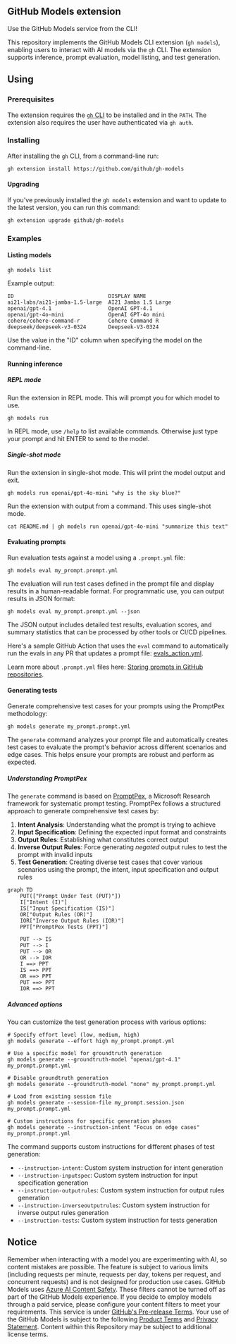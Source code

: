 ## GitHub Models extension

Use the GitHub Models service from the CLI!

This repository implements the GitHub Models CLI extension (`gh models`), enabling users to interact with AI models via the `gh` CLI. The extension supports inference, prompt evaluation, model listing, and test generation.

## Using

### Prerequisites

The extension requires the [`gh` CLI](https://cli.github.com/) to be installed and in the `PATH`. The extension also requires the user have authenticated via `gh auth`.

### Installing

After installing the `gh` CLI, from a command-line run:
```shell
gh extension install https://github.com/github/gh-models
```

#### Upgrading

If you've previously installed the `gh models` extension and want to update to the latest version, you can run this command:

```sh
gh extension upgrade github/gh-models
```

### Examples

#### Listing models

```shell
gh models list
```

Example output:
```shell
ID                              DISPLAY NAME
ai21-labs/ai21-jamba-1.5-large  AI21 Jamba 1.5 Large
openai/gpt-4.1                  OpenAI GPT-4.1
openai/gpt-4o-mini              OpenAI GPT-4o mini
cohere/cohere-command-r         Cohere Command R
deepseek/deepseek-v3-0324       Deepseek-V3-0324
```

Use the value in the "ID" column when specifying the model on the command-line.

#### Running inference

##### REPL mode

Run the extension in REPL mode. This will prompt you for which model to use.
```shell
gh models run
```

In REPL mode, use `/help` to list available commands. Otherwise just type your prompt and hit ENTER to send to the model.

##### Single-shot mode

Run the extension in single-shot mode. This will print the model output and exit.
```shell
gh models run openai/gpt-4o-mini "why is the sky blue?"
```

Run the extension with output from a command. This uses single-shot mode.
```shell
cat README.md | gh models run openai/gpt-4o-mini "summarize this text"
```

#### Evaluating prompts

Run evaluation tests against a model using a `.prompt.yml` file:
```shell
gh models eval my_prompt.prompt.yml
```

The evaluation will run test cases defined in the prompt file and display results in a human-readable format. For programmatic use, you can output results in JSON format:
```shell
gh models eval my_prompt.prompt.yml --json
```

The JSON output includes detailed test results, evaluation scores, and summary statistics that can be processed by other tools or CI/CD pipelines.

Here's a sample GitHub Action that uses the `eval` command to automatically run the evals in any PR that updates a prompt file: [evals_action.yml](/examples/evals_action.yml).

Learn more about `.prompt.yml` files here: [Storing prompts in GitHub repositories](https://docs.github.com/github-models/use-github-models/storing-prompts-in-github-repositories).

#### Generating tests

Generate comprehensive test cases for your prompts using the PromptPex methodology:
```shell
gh models generate my_prompt.prompt.yml
```

The `generate` command analyzes your prompt file and automatically creates test cases to evaluate the prompt's behavior across different scenarios and edge cases. This helps ensure your prompts are robust and perform as expected.

##### Understanding PromptPex

The `generate` command is based on [PromptPex](https://github.com/microsoft/promptpex), a Microsoft Research framework for systematic prompt testing. PromptPex follows a structured approach to generate comprehensive test cases by:

1. **Intent Analysis**: Understanding what the prompt is trying to achieve
2. **Input Specification**: Defining the expected input format and constraints
3. **Output Rules**: Establishing what constitutes correct output
4. **Inverse Output Rules**: Force generating _negated_ output rules to test the prompt with invalid inputs
5. **Test Generation**: Creating diverse test cases that cover various scenarios using the prompt, the intent, input specification and output rules

```mermaid
graph TD
    PUT(["Prompt Under Test (PUT)"])
    I["Intent (I)"]
    IS["Input Specification (IS)"]
    OR["Output Rules (OR)"]
    IOR["Inverse Output Rules (IOR)"]
    PPT["PromptPex Tests (PPT)"]

    PUT --> IS
    PUT --> I
    PUT --> OR
    OR --> IOR
    I ==> PPT
    IS ==> PPT
    OR ==> PPT
    PUT ==> PPT
    IOR ==> PPT
```

##### Advanced options

You can customize the test generation process with various options:

```shell
# Specify effort level (low, medium, high)
gh models generate --effort high my_prompt.prompt.yml

# Use a specific model for groundtruth generation
gh models generate --groundtruth-model "openai/gpt-4.1" my_prompt.prompt.yml

# Disable groundtruth generation
gh models generate --groundtruth-model "none" my_prompt.prompt.yml

# Load from existing session file
gh models generate --session-file my_prompt.session.json my_prompt.prompt.yml

# Custom instructions for specific generation phases
gh models generate --instruction-intent "Focus on edge cases" my_prompt.prompt.yml
```

The command supports custom instructions for different phases of test generation:
- `--instruction-intent`: Custom system instruction for intent generation
- `--instruction-inputspec`: Custom system instruction for input specification generation  
- `--instruction-outputrules`: Custom system instruction for output rules generation
- `--instruction-inverseoutputrules`: Custom system instruction for inverse output rules generation
- `--instruction-tests`: Custom system instruction for tests generation


## Notice

Remember when interacting with a model you are experimenting with AI, so content mistakes are possible. The feature is
subject to various limits (including requests per minute, requests per day, tokens per request, and concurrent requests)
and is not designed for production use cases. GitHub Models uses
[Azure AI Content Safety](https://azure.microsoft.com/products/ai-services/ai-content-safety). These filters
cannot be turned off as part of the GitHub Models experience. If you decide to employ models through a paid service,
please configure your content filters to meet your requirements. This service is under
[GitHub's Pre-release Terms](https://docs.github.com/site-policy/github-terms/github-pre-release-license-terms). Your
use of the GitHub Models is subject to the following
[Product Terms](https://www.microsoft.com/licensing/terms/productoffering/MicrosoftAzure/allprograms) and
[Privacy Statement](https://www.microsoft.com/licensing/terms/product/PrivacyandSecurityTerms/MCA). Content within this
Repository may be subject to additional license terms.
